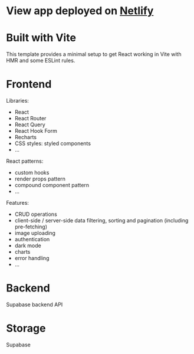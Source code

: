 # View app deployed on [Netlify](https://wild-oasis-with-hazelnuts.netlify.app/ "wild oasis app")

# Built with Vite
This template provides a minimal setup to get React working in Vite with HMR and some ESLint rules.

# Frontend
Libraries: 
- React
- React Router
- React Query
- React Hook Form
- Recharts
- CSS styles: styled components
- ...

React patterns:
- custom hooks
- render props pattern
- compound component pattern
- ...

Features:
- CRUD operations
- client-side / server-side data filtering, sorting and pagination (including pre-fetching)
- image uploading
- authentication
- dark mode
- charts
- error handling
- ...

# Backend
Supabase backend API

# Storage
Supabase

